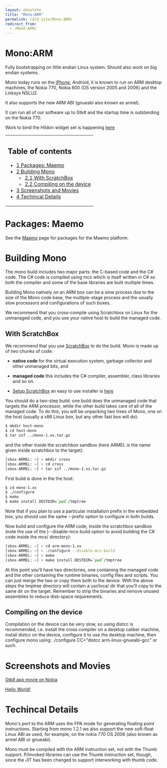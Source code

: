 ```yaml
---
layout: obsolete
title: "Mono:ARM"
permalink: /old_site/Mono:ARM/
redirect_from:
  - /Mono:ARM/
---
```


Mono:ARM
========

Fully bootstrapping on little endian Linux system. Should also work on big endian systems.

Mono today runs on the [iPhone]({{site.github.url}}/old_site/Mono:Iphone "Mono:Iphone"), Android, it is known to run on ARM desktop machines, the Nokia 770, Nokia 800 (OS version 2005 and 2006) and the Linksys NSLU2.

It also supports the new ARM ABI (gnueabi also known as armel).

It can run all of our software up to Gtk\# and the startup time is outstanding on the Nokia 770.

Work to bind the Hildon widget set is happening [here](http://maemo.ndesk.org/)

<table>
<col width="100%" />
<tbody>
<tr class="odd">
<td align="left"><h2>Table of contents</h2>
<ul>
<li><a href="#Packages:_Maemo">1 Packages: Maemo</a></li>
<li><a href="#Building_Mono">2 Building Mono</a>
<ul>
<li><a href="#With_ScratchBox">2.1 With ScratchBox</a></li>
<li><a href="#Compiling_on_the_device">2.2 Compiling on the device</a></li>
</ul></li>
<li><a href="#Screenshots_and_Movies">3 Screenshots and Movies</a></li>
<li><a href="#Techincal_Details">4 Techincal Details</a></li>
</ul></td>
</tr>
</tbody>
</table>

Packages: Maemo
===============

See the [Maemo]({{site.github.url}}/old_site/Maemo "Maemo") page for packages for the Maemo platform.

Building Mono
=============

The mono build includes two major parts: the C-based code and the C\# code. The C\# code is compiled using mcs which is itself written in C\# so both the compiler and some of the base libraries are built multiple times.

Building Mono natively on an ARM box can be a slow process due to the size of the Mono code base, the multiple-stage process and the usually slow processors and configurations of such boxes.

We recommend that you cross-compile using Scratchbox on Linux for the unmanaged code, and you use your native host to build the managed code.

With ScratchBox
---------------

We recommend that you use [ScratchBox](http://www.scratchbox.org/) to do the build. Mono is made up of two chunks of code:

-   **native code** for the virtual execution system, garbage collector and other unmanaged bits, and
-   **managed code** this includes the C\# compiler, assembler, class libraries and so on.

-   [Setup ScratchBox](http://maemo.org/platform/docs/tutorials/Maemo_tutorial.html#Installation) an easy to use installer is [here](http://repository.maemo.org/stable/scirocco/)

You should do a two-step build: one build does the unmanaged code that targets the ARM processor, while the other build takes care of all of the managed code. To do this, you will be unpacking two trees of Mono, one on the host (usually a x86 Linux box, but any other fast box will do):

``` bash
$ mkdir host-mono
$ cd host-mono
$ tar xzf ../mono-1.xx.tar.gz
```

and the other inside the scratchbox sandbox (here ARMEL is the name given inside scratchbox to the target):

``` bash
[sbox-ARMEL: ~] > mkdir cross
[sbox-ARMEL: ~] > cd cross
[sbox-ARMEL: ~] > tar xzf ../mono-1.xx.tar.gz
```

First build is done in the the host:

``` bash
$ cd mono-1.xx
$ ./configure
$ make
$ make install DESTDIR=`pwd`/tmptree
```

Note that if you plan to use a particular installation prefix in the embedded box, you should use the same --prefix option to configure in both builds.

Now build and configure the ARM code, inside the scratchbox sandbox (note the use of the )--disable-mcs-build option to avoid building the C\# code inside the mcs/ directory):

``` bash
[sbox-ARMEL: ~] > cd arm-mono-1.xx
[sbox-ARMEL: ~] > ./configure --disable-mcs-build
[sbox-ARMEL: ~] > make 
[sbox-ARMEL: ~] > make install DESTDIR=`pwd`/tmptree
```

At this point you'll have two directories, one containing the managed code and the other containing the runtime binaries, config files and scripts. You can just merge the two or copy them both to the device. With the above steps the tmptree directory will contain a usr/loca/ dir that you'll copy to the same dir on the target. Remember to strip the binaries and remove unused assemblies to reduce disk-space requirements.

Compiling on the device
-----------------------

Compilation on the device can be very slow, so using distcc is recommended, i.e. install the cross compiler on a desktop caliber machine, install distcc on the device, configure it to use the desktop machine, then configure mono using: ./configure CC="distcc arm-linux-gnueabi-gcc" or such.

Screenshots and Movies
======================

[Gtk\# app movie on Nokia](http://www.go-mono.com/nokia/nokia-gtksharp.mov)

[Hello World!](http://www.go-mono.com/nokia/nokia-770-mono-small.jpeg)

Techincal Details
=================

Mono's port to the ARM uses the FPA mode for generating floating point instructions. Starting from mono 1.2.1 we also support the new soft-float Linux ABI as used, for example, on the nokia 770 OS 2006 (also known as armel ABI or gnueabi).

Mono must be compiled with the ARM instruction set, not with the Thumb support. P/Invoked libraries can use the Thumb instruction set, though, since the JIT has been changed to support interworking with thumb code.

